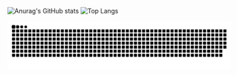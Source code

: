   ![Anurag's GitHub stats](https://github-readme-stats.vercel.app/api?username=mateusnauhan&theme=midnight-purple&show_icons=true)
  ![Top Langs](https://github-readme-stats.vercel.app/api/top-langs/?username=mateusnauhan&layout=compact&theme=midnight-purple&show_icons=true)


<!--
  <div align="center">
    <img width="49%" height="195px" src="https://github-readme-stats.vercel.app/api?username=mateusnauhan&show_icons=true&count_private=true&hide_border=true&title_color=00bfbf&icon_color=00bfbf&text_color=c9d1d9&bg_color=0d1117" alt="mateusnauhan github stats" /> 
    <img width="41%" height="195px" src="https://github-readme-stats.vercel.app/api/top-langs/?username=mateusnauhan&layout=compact&hide_border=true&title_color=00bfbf&text_color=00bfbf&bg_color=0d1117" />
  </div><br>
-->


<!--commits/snake:-->
<picture align="center">
  <source media="(prefers-color-scheme: dark)" srcset="https://raw.githubusercontent.com/mari4souza/mari4souza/output/github-contribution-grid-snake-dark.svg">
  <source media="(prefers-color-scheme: light)" srcset="https://raw.githubusercontent.com/mari4souza/mari4souza/output/github-contribution-grid-snake-dark.svg">
  <img align="center" alt="github contribution grid snake animation" src="https://raw.githubusercontent.com/mari4souza/mari4souza/output/github-contribution-grid-snake.svg">
</picture>
